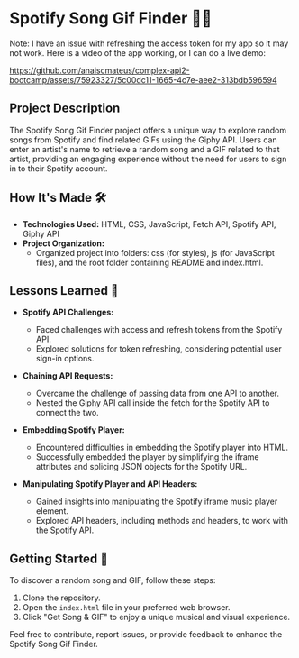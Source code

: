 # Spotify Song Gif Finder 🎵🎶

Note: I have an issue with refreshing the access token for my app so it may not work. Here is a video of the app working, or I can do a live demo:

https://github.com/anaiscmateus/complex-api2-bootcamp/assets/75923327/5c00dc11-1665-4c7e-aee2-313bdb596594

## Project Description

The Spotify Song Gif Finder project offers a unique way to explore random songs from Spotify and find related GIFs using the Giphy API. Users can enter an artist's name to retrieve a random song and a GIF related to that artist, providing an engaging experience without the need for users to sign in to their Spotify account.

## How It's Made 🛠️

- **Technologies Used:** HTML, CSS, JavaScript, Fetch API, Spotify API, Giphy API
- **Project Organization:**
  - Organized project into folders: css (for styles), js (for JavaScript files), and the root folder containing README and index.html.

## Lessons Learned 🧠

- **Spotify API Challenges:**
  - Faced challenges with access and refresh tokens from the Spotify API.
  - Explored solutions for token refreshing, considering potential user sign-in options.

- **Chaining API Requests:**
  - Overcame the challenge of passing data from one API to another.
  - Nested the Giphy API call inside the fetch for the Spotify API to connect the two.

- **Embedding Spotify Player:**
  - Encountered difficulties in embedding the Spotify player into HTML.
  - Successfully embedded the player by simplifying the iframe attributes and splicing JSON objects for the Spotify URL.

- **Manipulating Spotify Player and API Headers:**
  - Gained insights into manipulating the Spotify iframe music player element.
  - Explored API headers, including methods and headers, to work with the Spotify API.

## Getting Started 🚀

To discover a random song and GIF, follow these steps:

1. Clone the repository.
2. Open the `index.html` file in your preferred web browser.
3. Click "Get Song & GIF" to enjoy a unique musical and visual experience.

Feel free to contribute, report issues, or provide feedback to enhance the Spotify Song Gif Finder.